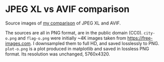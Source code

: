 # JPEG XL vs AVIF comparison

Source images of [my comparison](https://tonisagrista.com/blog/2023/jpegxl-vs-avif) of JPEG XL and AVIF.

The sources are all in PNG format, are in the public domain (CC0). `city-o.png` and `flag-o.png` were initially ~4K images taken from https://free-images.com. I downsampled them to full HD, and saved losslessly to PNG. `plot-o.png` is a plot produced in matplotlib and saved in lossless PNG format. Its resolution was unchanged, 5760x4320.
